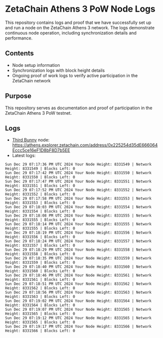 # ZetaChain Athens 3 PoW Node Logs
This repository contains logs and proof that we have successfully set up and run a node on the ZetaChain Athens 3 network. The logs demonstrate continuous node operation, including synchronization details and performance.

## Contents
- Node setup information
- Synchronization logs with block height details
- Ongoing proof of work logs to verify active participation in the ZetaChain network

## Purpose
This repository serves as documentation and proof of participation in the ZetaChain Athens 3 PoW testnet.

## Logs

- [Third Bunny](https://thirdbunny.xyz/) node: https://athens.explorer.zetachain.com/address/0x225254d35dE666064Eccc5ce16eF1D8bF8D7b5EE
- Latest logs:
```
Sun Dec 29 07:17:36 PM UTC 2024 Your Node Height: 8331549 | Network Height: 8331549 | Blocks Left: 0
Sun Dec 29 07:17:42 PM UTC 2024 Your Node Height: 8331550 | Network Height: 8331550 | Blocks Left: 0
Sun Dec 29 07:17:47 PM UTC 2024 Your Node Height: 8331551 | Network Height: 8331551 | Blocks Left: 0
Sun Dec 29 07:17:52 PM UTC 2024 Your Node Height: 8331552 | Network Height: 8331552 | Blocks Left: 0
Sun Dec 29 07:17:58 PM UTC 2024 Your Node Height: 8331553 | Network Height: 8331553 | Blocks Left: 0
Sun Dec 29 07:18:03 PM UTC 2024 Your Node Height: 8331554 | Network Height: 8331554 | Blocks Left: 0
Sun Dec 29 07:18:08 PM UTC 2024 Your Node Height: 8331555 | Network Height: 8331555 | Blocks Left: 0
Sun Dec 29 07:18:14 PM UTC 2024 Your Node Height: 8331555 | Network Height: 8331555 | Blocks Left: 0
Sun Dec 29 07:18:19 PM UTC 2024 Your Node Height: 8331556 | Network Height: 8331556 | Blocks Left: 0
Sun Dec 29 07:18:24 PM UTC 2024 Your Node Height: 8331557 | Network Height: 8331557 | Blocks Left: 0
Sun Dec 29 07:18:29 PM UTC 2024 Your Node Height: 8331558 | Network Height: 8331558 | Blocks Left: 0
Sun Dec 29 07:18:35 PM UTC 2024 Your Node Height: 8331559 | Network Height: 8331559 | Blocks Left: 0
Sun Dec 29 07:18:40 PM UTC 2024 Your Node Height: 8331560 | Network Height: 8331560 | Blocks Left: 0
Sun Dec 29 07:18:46 PM UTC 2024 Your Node Height: 8331561 | Network Height: 8331561 | Blocks Left: 0
Sun Dec 29 07:18:51 PM UTC 2024 Your Node Height: 8331562 | Network Height: 8331562 | Blocks Left: 0
Sun Dec 29 07:18:56 PM UTC 2024 Your Node Height: 8331563 | Network Height: 8331563 | Blocks Left: 0
Sun Dec 29 07:19:02 PM UTC 2024 Your Node Height: 8331564 | Network Height: 8331564 | Blocks Left: 0
Sun Dec 29 07:19:07 PM UTC 2024 Your Node Height: 8331565 | Network Height: 8331565 | Blocks Left: 0
Sun Dec 29 07:19:12 PM UTC 2024 Your Node Height: 8331565 | Network Height: 8331565 | Blocks Left: 0
Sun Dec 29 07:19:17 PM UTC 2024 Your Node Height: 8331566 | Network Height: 8331566 | Blocks Left: 0
```
